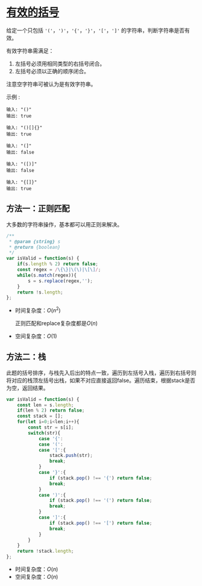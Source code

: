 # [有效的括号](https://leetcode-cn.com/problems/valid-parentheses/)

给定一个只包括 `'('`，`')'`，`'{'`，`'}'`，`'['`，`']'` 的字符串，判断字符串是否有效。

有效字符串需满足：

1. 左括号必须用相同类型的右括号闭合。
2. 左括号必须以正确的顺序闭合。

注意空字符串可被认为是有效字符串。

示例 :

```
输入: "()"
输出: true

输入: "()[]{}"
输出: true

输入: "(]"
输出: false

输入: "([)]"
输出: false

输入: "{[]}"
输出: true
```

## 方法一：正则匹配

大多数的字符串操作，基本都可以用正则来解决。

```javascript
/**
 * @param {string} s
 * @return {boolean}
 */
var isValid = function(s) {
    if(s.length % 2) return false;
    const regex = /\{\}|\(\)|\[\]/;
    while(s.match(regex)){
        s = s.replace(regex,'');
    }
    return !s.length;
};
```

- 时间复杂度：$O(n^2)$

  正则匹配和replace复杂度都是$O(n)$

- 空间复杂度：$O(1)$

## 方法二：栈

此题的括号排序，与栈先入后出的特点一致，遍历到左括号入栈，遍历到右括号则将对应的栈顶左括号出栈，如果不对应直接返回false。遍历结束，根据stack是否为空，返回结果。

```javascript 
var isValid = function(s) {
    const len = s.length;
    if(len % 2) return false;
    const stack = [];
    for(let i=0;i<len;i++){
        const str = s[i];
        switch(str){
            case '{':
            case '(':
            case '[':{
                stack.push(str);
                break;
            }
            case '}':{
                if (stack.pop() !== '{') return false;
                break;
            }
            case ')':{
                if (stack.pop() !== '(') return false;
                break;
            }
            case ']':{
                if (stack.pop() !== '[') return false;
                break;
            }
        }
    }
    return !stack.length;
};
```

- 时间复杂度：$O(n)$
- 空间复杂度：$O(n)$